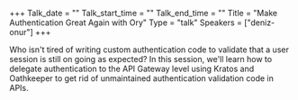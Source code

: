 +++
Talk_date = ""
Talk_start_time = ""
Talk_end_time = ""
Title = "Make Authentication Great Again with Ory"
Type = "talk"
Speakers = ["deniz-onur"]
+++

Who isn't tired of writing custom authentication code to validate that a user session is still on going as expected? In this session, we'll learn how to delegate authentication to the API Gateway level using Kratos and Oathkeeper to get rid of unmaintained authentication validation code in APIs.
